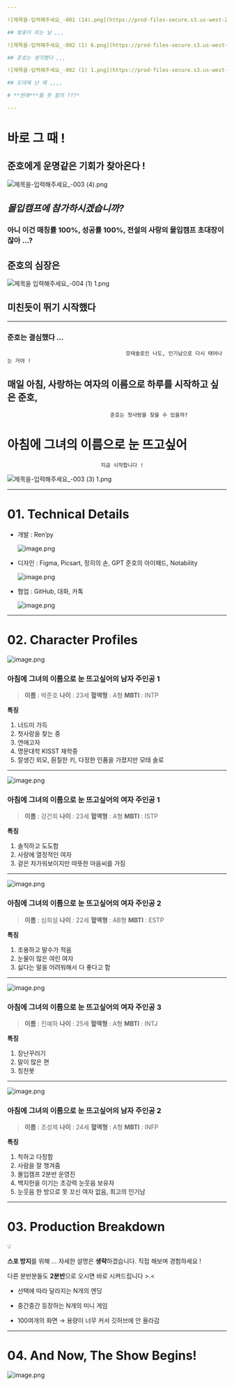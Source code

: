 ```yaml
---

![제목을-입력해주세요_-001 (14).png](https://prod-files-secure.s3.us-west-2.amazonaws.com/f6cb388f-3934-47d6-9928-26d2e10eb0fc/44a98f32-a17c-4a45-af36-59294d638267/%EC%A0%9C%EB%AA%A9%EC%9D%84-%EC%9E%85%EB%A0%A5%ED%95%B4%EC%A3%BC%EC%84%B8%EC%9A%94_-001_(14).png)

## 벚꽃이 피는 날 ,,,

![제목을-입력해주세요_-002 (1) 6.png](https://prod-files-secure.s3.us-west-2.amazonaws.com/f6cb388f-3934-47d6-9928-26d2e10eb0fc/53448a67-33cd-4f5e-82f8-937add77ac21/%EC%A0%9C%EB%AA%A9%EC%9D%84-%EC%9E%85%EB%A0%A5%ED%95%B4%EC%A3%BC%EC%84%B8%EC%9A%94_-002_(1)_6.png)

## 준호는 생각했다 ,,,

![제목을-입력해주세요_-002 (1) 1.png](https://prod-files-secure.s3.us-west-2.amazonaws.com/f6cb388f-3934-47d6-9928-26d2e10eb0fc/39166f46-ee7b-4a3a-ad29-82df6813ae35/%EC%A0%9C%EB%AA%A9%EC%9D%84-%EC%9E%85%EB%A0%A5%ED%95%B4%EC%A3%BC%EC%84%B8%EC%9A%94_-002_(1)_1.png)

## 도대체 난 왜 ,,,,

# **연애***를 못 할까 ???*

---
```


# 바로 그 때 !

## 준호에게 운명같은 기회가 찾아온다 !

![제목을-입력해주세요_-003 (4).png](https://prod-files-secure.s3.us-west-2.amazonaws.com/f6cb388f-3934-47d6-9928-26d2e10eb0fc/df389157-ca6a-4c58-9d84-c5f89fa4341e/%EC%A0%9C%EB%AA%A9%EC%9D%84-%EC%9E%85%EB%A0%A5%ED%95%B4%EC%A3%BC%EC%84%B8%EC%9A%94_-003_(4).png)

## ****몰입캠프***에 참가하시겠습니까?*

### 아니 이건 매칭률 100%, 성공률 100%, 전설의 사랑의 몰입캠프 초대장이잖아 …?

## 준호의 심장은

![제목을 입력해주세요_-004 (1) 1.png](https://prod-files-secure.s3.us-west-2.amazonaws.com/f6cb388f-3934-47d6-9928-26d2e10eb0fc/b69454ac-674b-4f04-a517-cb6f42b6b1ad/%EC%A0%9C%EB%AA%A9%EC%9D%84_%EC%9E%85%EB%A0%A5%ED%95%B4%EC%A3%BC%EC%84%B8%EC%9A%94_-004_(1)_1.png)

## 미친듯이 뛰기 시작했다

---

### 준호는 결심했다 …
                                          모태솔로인 나도, 인기남으로 다시 태어나는 거야 !

## 매일 아침, 사랑하는 여자의 이름으로 하루를 시작하고 싶은 준호,
                                  
                                     준호는 첫사랑을 찾을 수 있을까?

# 아침에 그녀의 이름으로 눈 뜨고싶어
                                  지금 시작합니다 !

![제목을-입력해주세요_-003 (3) 1.png](https://prod-files-secure.s3.us-west-2.amazonaws.com/f6cb388f-3934-47d6-9928-26d2e10eb0fc/2e01b43b-ebd0-4043-9814-583022f670a4/%EC%A0%9C%EB%AA%A9%EC%9D%84-%EC%9E%85%EB%A0%A5%ED%95%B4%EC%A3%BC%EC%84%B8%EC%9A%94_-003_(3)_1.png)

---

# 01. Technical Details

- 개발 : Ren’py
    
    ![image.png](https://prod-files-secure.s3.us-west-2.amazonaws.com/f6cb388f-3934-47d6-9928-26d2e10eb0fc/958e9540-cde5-4ab8-9173-f64bdcab9c6e/image.png)
    

- 디자인 : Figma, Picsart, 
               정히의 손, GPT
              준호의 아이패드,
               Notability
    
    ![image.png](https://prod-files-secure.s3.us-west-2.amazonaws.com/f6cb388f-3934-47d6-9928-26d2e10eb0fc/75c3dde3-dc23-4547-9c95-0be089ae9ff0/image.png)
    

- 협업 : GitHub, 대화, 카톡
    
    ![image.png](https://prod-files-secure.s3.us-west-2.amazonaws.com/f6cb388f-3934-47d6-9928-26d2e10eb0fc/ce4a73a7-2d37-466c-8c65-828760b5dd26/image.png)
    

---

# 02. Character Profiles

![image.png](https://prod-files-secure.s3.us-west-2.amazonaws.com/f6cb388f-3934-47d6-9928-26d2e10eb0fc/751cc849-6d7a-4ac3-b645-13e4af0eef11/image.png)

### 아침에 그녀의 이름으로 눈 뜨고싶어의 남자 주인공 1

> **이름** : 박준호
**나이** : 23세
**혈액형** : A형
**MBTI** : INTP

**특징**  
1. 너드미 가득
2. 첫사랑을 찾는 중
3. 연애고자
4. 명문대학 KISST 재학중
5. 잘생긴 외모, 훤칠한 키, 다정한 인품을 가졌지만 모태 솔로
> 

---

![image.png](https://prod-files-secure.s3.us-west-2.amazonaws.com/f6cb388f-3934-47d6-9928-26d2e10eb0fc/d59c5936-b8da-43ad-a592-f01a735369b8/image.png)

### 아침에 그녀의 이름으로 눈 뜨고싶어의 여자 주인공 1

> **이름** : 강건희
**나이** : 23세
**혈액형** : A형
**MBTI** : ISTP

**특징**
1. 솔직하고 도도함
2. 사랑에 열정적인 여자
3. 겉은 차가워보이지만 따뜻한 마음씨를 가짐
> 

---

![image.png](https://prod-files-secure.s3.us-west-2.amazonaws.com/f6cb388f-3934-47d6-9928-26d2e10eb0fc/40c074ae-e425-40f2-9f3c-863a2670efa1/image.png)

### 아침에 그녀의 이름으로 눈 뜨고싶어의 여자 주인공 2

> **이름** : 심희설
**나이** : 22세
**혈액형** : AB형
**MBTI** : ESTP

**특징**
1. 조용하고 말수가 적음
2. 눈물이 많은 여린 여자
3. 싫다는 말을 어려워해서 다 좋다고 함
> 

---

![image.png](https://prod-files-secure.s3.us-west-2.amazonaws.com/f6cb388f-3934-47d6-9928-26d2e10eb0fc/0383c715-a3bd-4768-91ca-af95b2088c84/image.png)

### 아침에 그녀의 이름으로 눈 뜨고싶어의 여자 주인공 3

> **이름** : 진예하
**나이** : 25세
**혈액형** : A형
**MBTI** : INTJ

**특징**
1. 장난꾸러기
2. 말이 많은 편
3. 칭찬봇
> 

---

![image.png](https://prod-files-secure.s3.us-west-2.amazonaws.com/f6cb388f-3934-47d6-9928-26d2e10eb0fc/030c7fbd-5a64-4407-8269-d83ec26bc9e9/image.png)

### 아침에 그녀의 이름으로 눈 뜨고싶어의 남자 주인공 2

> **이름** : 조성제
**나이** : 24세
**혈액형** : A형
**MBTI** : INFP

**특징**
1. 착하고 다정함
2. 사람을 잘 챙겨줌
3. 몰입캠프 2분반 운영진
4. 백지헌을 이기는 초강력 눈웃음 보유자
5. 눈웃음 한 방으로 못 꼬신 여자 없음, 최고의 인기남
> 

---

# 03. Production Breakdown

<aside>
💡

**스포 방지**를 위해 … 자세한 설명은 **생략**하겠습니다. 직접 해보며 경험하세요 !

다른 분반분들도 **2분반**으로 오시면 바로 시켜드립니다 >.<

</aside>

- 선택에 따라 달라지는 
N개의 엔딩

- 중간중간 등장하는 
N개의 미니 게임

- 100여개의 화면
→ 용량이 너무 커서
     깃허브에 안 올라감

---

# 04. And Now, The Show Begins!

![image.png](https://prod-files-secure.s3.us-west-2.amazonaws.com/f6cb388f-3934-47d6-9928-26d2e10eb0fc/f1cd5e9c-adb7-4669-bac6-5783bc24f74f/image.png)
